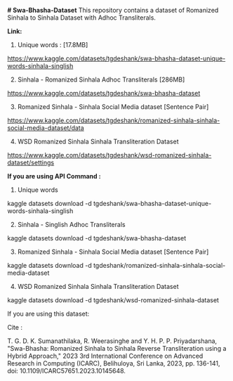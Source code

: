**# Swa-Bhasha-Dataset**
This repository contains a dataset of Romanized Sinhala to Sinhala Dataset with Adhoc Transliterals.

**Link:**

1. Unique words : [17.8MB]

https://www.kaggle.com/datasets/tgdeshank/swa-bhasha-dataset-unique-words-sinhala-singlish

2. Sinhala - Romanized Sinhala Adhoc Transliterals [286MB]

https://www.kaggle.com/datasets/tgdeshank/swa-bhasha-dataset

3. Romanized Sinhala - Sinhala Social Media dataset [Sentence Pair]

https://www.kaggle.com/datasets/tgdeshank/romanized-sinhala-sinhala-social-media-dataset/data

4. WSD Romanized Sinhala Sinhala Transliteration Dataset

https://www.kaggle.com/datasets/tgdeshank/wsd-romanized-sinhala-dataset/settings

**If you are using API Command :**

1. Unique words

kaggle datasets download -d tgdeshank/swa-bhasha-dataset-unique-words-sinhala-singlish

2. Sinhala - Singlish Adhoc Transliterals

kaggle datasets download -d tgdeshank/swa-bhasha-dataset

3. Romanized Sinhala - Sinhala Social Media dataset [Sentence Pair]

kaggle datasets download -d tgdeshank/romanized-sinhala-sinhala-social-media-dataset

4.  WSD Romanized Sinhala Sinhala Transliteration Dataset
      
kaggle datasets download -d tgdeshank/wsd-romanized-sinhala-dataset


If you are using this dataset:

Cite :

T. G. D. K. Sumanathilaka, R. Weerasinghe and Y. H. P. P. Priyadarshana, "Swa-Bhasha: Romanized Sinhala to Sinhala Reverse Transliteration using a Hybrid Approach," 2023 3rd International Conference on Advanced Research in Computing (ICARC), Belihuloya, Sri Lanka, 2023, pp. 136-141, doi: 10.1109/ICARC57651.2023.10145648.
